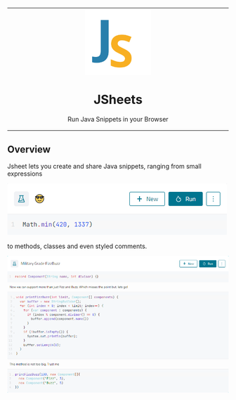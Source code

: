 <table align="center"><tr><td align="center" width="9999">
<img src="/assets/logo.svg" align="center" width="150" alt="JSheets Logo">

# JSheets

Run Java Snippets in your Browser
</td></tr></table>

## Overview

Jsheet lets you create and share Java snippets, ranging from small expressions

![Small](/assets/screenshots/small-light.png)

to methods, classes and even styled comments.

![Large](/assets/screenshots/large-light.png)
